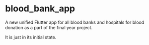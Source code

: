 # blood_bank_app

A new unified Flutter app for all blood banks and hospitals for blood donation as a part of the final year project.

It is just in its initial state.
